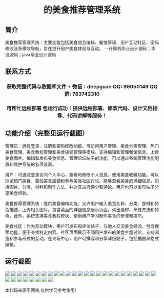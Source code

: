 <p><h1 align="center">的美食推荐管理系统</h1></p>

## 简介
美食推荐管理系统：主要功能包括美食信息编辑、餐馆管理、用户互动社区、密码修改及多模块导航，旨在提升用户美食体验与互动。    --计算机毕业设计源码；毕设源码；java毕业设计源码


## 联系方式
<p><h3 align="center">获取完整代码与数据库文件 + 微信：deepguan QQ: 86050149 QQ群: 783742310</h3></p>
<p><h3 align="center">可帮忙远程部署 包运行成功！提供远程部署、修改代码、设计文档指导、代码讲解等服务！</h3></p>

## 功能介绍（完整见运行截图）
管理员：拥有登录、注册和密码修改功能。可访问用户管理、美食分类管理、热门美食管理、美食教程管理和美食店铺管理等模块。支持编辑和管理餐馆信息、上传美食图片、编辑和发布美食信息、管理论坛帖子的功能。可以通过系统管理功能配置和维护系统的各项设置。

用户：可通过登录访问个人中心，查看和修改个人信息，使用美食收藏功能。可以浏览热门美食、查找美食店铺和参与美食社区讨论。能够查看美食的详细信息，包括图片、分类、材料和制作方法，并对其进行评分和评论。用户也可以发布帖子分享美食经验。

美食推荐管理系统：提供美食编辑功能，允许用户输入美食名称、分类、食材和特色描述，上传相关图片。包含菜品的详细信息展示页面，列出选材、烹饪方法和特色。此外，系统支持美食教程模块，帮助用户学习制作美食的步骤和技巧。

美食社区：作为互动模块，用户可发布和评论帖子，与他人交流美食经验。包含搜索功能，便于查找特定内容。社区页面展示不同用户发布的美食主题讨论，支持浏览和参与形式的互动。在论坛中心，用户可撰写和分享详细帖子，包括插图和格式编辑。


## 运行截图
![](https://bs-1329754181.cos.ap-shanghai.myqcloud.com/ssm/FoodRecommendationManagementSystem/img/001.jpg)
![](https://bs-1329754181.cos.ap-shanghai.myqcloud.com/ssm/FoodRecommendationManagementSystem/img/002.jpg)
![](https://bs-1329754181.cos.ap-shanghai.myqcloud.com/ssm/FoodRecommendationManagementSystem/img/003.jpg)
![](https://bs-1329754181.cos.ap-shanghai.myqcloud.com/ssm/FoodRecommendationManagementSystem/img/004.jpg)
![](https://bs-1329754181.cos.ap-shanghai.myqcloud.com/ssm/FoodRecommendationManagementSystem/img/005.jpg)
![](https://bs-1329754181.cos.ap-shanghai.myqcloud.com/ssm/FoodRecommendationManagementSystem/img/006.jpg)
![](https://bs-1329754181.cos.ap-shanghai.myqcloud.com/ssm/FoodRecommendationManagementSystem/img/007.jpg)
![](https://bs-1329754181.cos.ap-shanghai.myqcloud.com/ssm/FoodRecommendationManagementSystem/img/008.jpg)
![](https://bs-1329754181.cos.ap-shanghai.myqcloud.com/ssm/FoodRecommendationManagementSystem/img/009.jpg)
![](https://bs-1329754181.cos.ap-shanghai.myqcloud.com/ssm/FoodRecommendationManagementSystem/img/010.jpg)
![](https://bs-1329754181.cos.ap-shanghai.myqcloud.com/ssm/FoodRecommendationManagementSystem/img/011.jpg)
![](https://bs-1329754181.cos.ap-shanghai.myqcloud.com/ssm/FoodRecommendationManagementSystem/img/012.jpg)
![](https://bs-1329754181.cos.ap-shanghai.myqcloud.com/ssm/FoodRecommendationManagementSystem/img/013.jpg)
![](https://bs-1329754181.cos.ap-shanghai.myqcloud.com/ssm/FoodRecommendationManagementSystem/img/014.jpg)
![](https://bs-1329754181.cos.ap-shanghai.myqcloud.com/ssm/FoodRecommendationManagementSystem/img/015.jpg)
![](https://bs-1329754181.cos.ap-shanghai.myqcloud.com/ssm/FoodRecommendationManagementSystem/img/016.jpg)
![](https://bs-1329754181.cos.ap-shanghai.myqcloud.com/ssm/FoodRecommendationManagementSystem/img/017.jpg)
![](https://bs-1329754181.cos.ap-shanghai.myqcloud.com/ssm/FoodRecommendationManagementSystem/img/018.jpg)
![](https://bs-1329754181.cos.ap-shanghai.myqcloud.com/ssm/FoodRecommendationManagementSystem/img/019.jpg)
![](https://bs-1329754181.cos.ap-shanghai.myqcloud.com/ssm/FoodRecommendationManagementSystem/img/020.jpg)
![](https://bs-1329754181.cos.ap-shanghai.myqcloud.com/ssm/FoodRecommendationManagementSystem/img/021.jpg)
![](https://bs-1329754181.cos.ap-shanghai.myqcloud.com/ssm/FoodRecommendationManagementSystem/img/022.jpg)
![](https://bs-1329754181.cos.ap-shanghai.myqcloud.com/ssm/FoodRecommendationManagementSystem/img/023.jpg)
![](https://bs-1329754181.cos.ap-shanghai.myqcloud.com/ssm/FoodRecommendationManagementSystem/img/024.jpg)
![](https://bs-1329754181.cos.ap-shanghai.myqcloud.com/ssm/FoodRecommendationManagementSystem/img/025.jpg)
![](https://bs-1329754181.cos.ap-shanghai.myqcloud.com/ssm/FoodRecommendationManagementSystem/img/026.jpg)
![](https://bs-1329754181.cos.ap-shanghai.myqcloud.com/ssm/FoodRecommendationManagementSystem/img/027.jpg)
![](https://bs-1329754181.cos.ap-shanghai.myqcloud.com/ssm/FoodRecommendationManagementSystem/img/028.jpg)
![](https://bs-1329754181.cos.ap-shanghai.myqcloud.com/ssm/FoodRecommendationManagementSystem/img/029.jpg)
![](https://bs-1329754181.cos.ap-shanghai.myqcloud.com/ssm/FoodRecommendationManagementSystem/img/030.jpg)
![](https://bs-1329754181.cos.ap-shanghai.myqcloud.com/ssm/FoodRecommendationManagementSystem/img/031.jpg)
![](https://bs-1329754181.cos.ap-shanghai.myqcloud.com/ssm/FoodRecommendationManagementSystem/img/032.jpg)
![](https://bs-1329754181.cos.ap-shanghai.myqcloud.com/ssm/FoodRecommendationManagementSystem/img/033.jpg)

<p>本代码来源于网络,仅供学习参考使用!</p>
